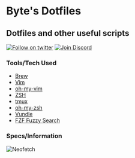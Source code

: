 # Byte's Dotfiles

## Dotfiles and other useful scripts

[![Follow on twitter](https://img.shields.io/twitter/follow/dustinrouillard.svg?label=Follow)](https://twitter.com/dustinrouillard)
[![Join Discord](https://discordapp.com/api/guilds/115570032188194822/embed.png)](https://discord.gg/JbHy7c2)

### Tools/Tech Used

- [Brew](https://brew.sh/)
- [Vim](https://www.vim.org/)
- [oh-my-vim](https://github.com/liangxianzhe/oh-my-vim)
- [ZSH](https://www.zsh.org/)
- [tmux](https://github.com/tmux/tmux)
- [oh-my-zsh](https://github.com/robbyrussell/oh-my-zsh)
- [Vundle](https://github.com/VundleVim/Vundle.vim)
- [FZF Fuzzy Search](https://github.com/junegunn/fzf)

### Specs/Information

![Neofetch](https://i.notifycdn.me/uOuPhKH1.png)
